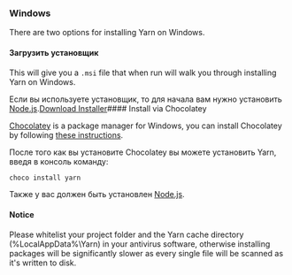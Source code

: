 ### Windows

There are two options for installing Yarn on Windows.

#### Загрузить установщик

This will give you a `.msi` file that when run will walk you through installing Yarn on Windows.

Если вы используете установщик, то для начала вам нужно установить [Node.js](https://nodejs.org/).<a class="btn btn-primary" href="/latest.msi">Download Installer</a>#### Install via Chocolatey

[Chocolatey](https://chocolatey.org/) is a package manager for Windows, you can install Chocolatey by following [these instructions](https://chocolatey.org/install).

После того как вы установите Chocolatey вы можете установить Yarn, введя в консоль команду:

```sh
choco install yarn
```

Также у вас должен быть установлен [Node.js](https://nodejs.org/).

#### Notice

Please whitelist your project folder and the Yarn cache directory (%LocalAppData%\Yarn) in your antivirus software, otherwise installing packages will be significantly slower as every single file will be scanned as it's written to disk.